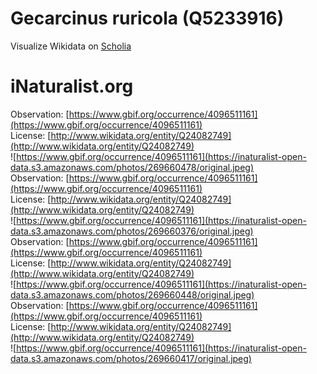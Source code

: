 
Gecarcinus ruricola (Q5233916)
==============================
  
Visualize Wikidata on [Scholia](https://scholia.toolforge.org/taxon/Q5233916)
# iNaturalist.org
  
Observation: [https://www.gbif.org/occurrence/4096511161](https://www.gbif.org/occurrence/4096511161)  
License: [http://www.wikidata.org/entity/Q24082749](http://www.wikidata.org/entity/Q24082749)  
![https://www.gbif.org/occurrence/4096511161](https://inaturalist-open-data.s3.amazonaws.com/photos/269660478/original.jpeg)  
Observation: [https://www.gbif.org/occurrence/4096511161](https://www.gbif.org/occurrence/4096511161)  
License: [http://www.wikidata.org/entity/Q24082749](http://www.wikidata.org/entity/Q24082749)  
![https://www.gbif.org/occurrence/4096511161](https://inaturalist-open-data.s3.amazonaws.com/photos/269660376/original.jpeg)  
Observation: [https://www.gbif.org/occurrence/4096511161](https://www.gbif.org/occurrence/4096511161)  
License: [http://www.wikidata.org/entity/Q24082749](http://www.wikidata.org/entity/Q24082749)  
![https://www.gbif.org/occurrence/4096511161](https://inaturalist-open-data.s3.amazonaws.com/photos/269660448/original.jpeg)  
Observation: [https://www.gbif.org/occurrence/4096511161](https://www.gbif.org/occurrence/4096511161)  
License: [http://www.wikidata.org/entity/Q24082749](http://www.wikidata.org/entity/Q24082749)  
![https://www.gbif.org/occurrence/4096511161](https://inaturalist-open-data.s3.amazonaws.com/photos/269660417/original.jpeg)
